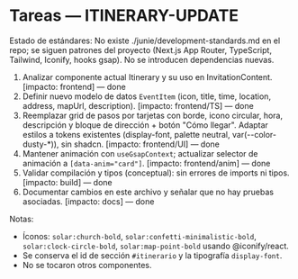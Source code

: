 # Tareas — ITINERARY-UPDATE

Estado de estándares: No existe ./junie/development-standards.md en el repo; se siguen patrones del proyecto (Next.js App Router, TypeScript, Tailwind, Iconify, hooks gsap). No se introducen dependencias nuevas.

1. Analizar componente actual Itinerary y su uso en InvitationContent. [impacto: frontend] — done
2. Definir nuevo modelo de datos `EventItem` (icon, title, time, location, address, mapUrl, description). [impacto: frontend/TS] — done
3. Reemplazar grid de pasos por tarjetas con borde, icono circular, hora, descripción y bloque de dirección + botón "Cómo llegar". Adaptar estilos a tokens existentes (display-font, palette neutral, var(--color-dusty-*)), sin shadcn. [impacto: frontend/UI] — done
4. Mantener animación con `useGsapContext`; actualizar selector de animación a `[data-anim="card"]`. [impacto: frontend/anim] — done
5. Validar compilación y tipos (conceptual): sin errores de imports ni tipos. [impacto: build] — done
6. Documentar cambios en este archivo y señalar que no hay pruebas asociadas. [impacto: docs] — done

Notas:
- Íconos: `solar:church-bold`, `solar:confetti-minimalistic-bold`, `solar:clock-circle-bold`, `solar:map-point-bold` usando @iconify/react.
- Se conserva el id de sección `#itinerario` y la tipografía `display-font`.
- No se tocaron otros componentes.
